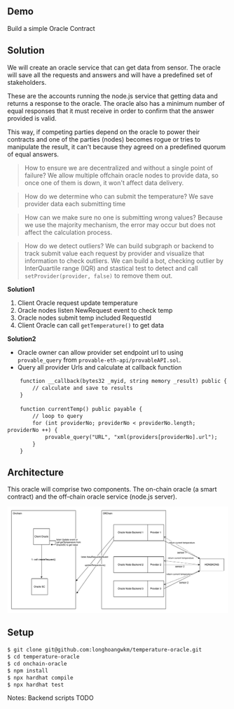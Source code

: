 ## Demo
Build a simple  Oracle Contract

## Solution

We will create an oracle service that can get data from sensor. The oracle will save all the requests and answers and will have a predefined set of stakeholders.

These are the accounts running the node.js service that getting data and returns a response to the oracle. The oracle also has a minimum number of equal responses that it must receive in order to confirm that the answer provided is valid.

This way, if competing parties depend on the oracle to power their contracts and one of the parties (nodes) becomes rogue or tries to manipulate the result, it can't because they agreed on a predefined quorum of equal answers.

> How to ensure we are decentralized and without a single point of failure? 
We allow multiple offchain oracle nodes to provide data, so once one of them is down, it won't affect data delivery.

> How do we determine who can submit the temperature? 
We save provider data each submitting time

> How can we make sure no one is submitting wrong values? 
Because we use the majority mechanism, the error may occur but does not affect the calculation process.

> How do we detect outliers?
We can build subgraph or backend to track submit value each request by provider and visualize that information to check outliers.
We can build a bot, checking outlier by InterQuartile range (IQR) and stastical test to detect and call `setProvider(provider, false)` to remove them out.

**Solution1**

1. Client Oracle request update temperature
2. Oracle nodes listen NewRequest event to check temp
3. Oracle nodes submit temp included RequestId
4. Client Oracle can call `getTemperature()` to get data

**Solution2**

- Oracle owner can allow provider set endpoint url to using `provable_query` from `provable-eth-api/provableAPI.sol`.
- Query all provider Urls and calculate at callback function
```
    function __callback(bytes32 _myid, string memory _result) public {
        // calculate and save to results
    }

    function currentTemp() public payable {
        // loop to query
        for (int providerNo; providerNo < providerNo.length; providerNo ++) {
            provable_query("URL", "xml(providers[providerNo].url");
        }
    }
```
## Architecture

This oracle will comprise two components. The on-chain oracle (a smart contract) and the off-chain oracle service (node.js server).

<img src="https://github.com/longhoangwkm/temperature-oracle/blob/master/docs/image/temp-oracle.png" alt="System Diagram">

## Setup

```
$ git clone git@github.com:longhoangwkm/temperature-oracle.git
$ cd temperature-oracle
$ cd onchain-oracle
$ npm install
$ npx hardhat compile
$ npx hardhat test
```

Notes: Backend scripts TODO